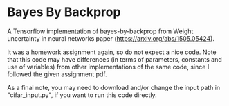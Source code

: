 # Bayes By Backprop

 A Tensorflow implementation of bayes-by-backprop from Weight uncertainty in neural networks paper (https://arxiv.org/abs/1505.05424).

It was a homework assignment again, so do not expect a nice code. Note that this code may have differences (in terms of parameters, constants and use of variables) from other implementations of the same code, since I followed the given assignment pdf.

As a final note, you may need to download and/or change the input path in "cifar_input.py", if you want to run this code directly.
